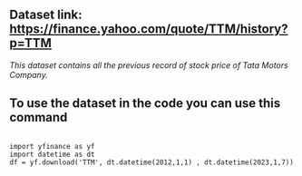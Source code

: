 ## Dataset link: https://finance.yahoo.com/quote/TTM/history?p=TTM
<i> This dataset contains all the previous record of stock price of Tata Motors Company. </i>
## To use the dataset in the code you can use this command
<code> 
import yfinance as yf
import datetime as dt
df = yf.download('TTM', dt.datetime(2012,1,1) , dt.datetime(2023,1,7)) </code>
